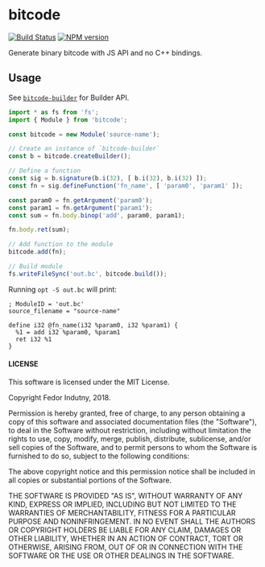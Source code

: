 # bitcode
[![Build Status](https://secure.travis-ci.org/indutny/bitcode.svg)](http://travis-ci.org/indutny/bitcode)
[![NPM version](https://badge.fury.io/js/bitcode.svg)](https://badge.fury.io/js/bitcode)

Generate binary bitcode with JS API and no C++ bindings.

## Usage

See [`bitcode-builder`][0] for Builder API.

```typescript
import * as fs from 'fs';
import { Module } from 'bitcode';

const bitcode = new Module('source-name');

// Create an instance of `bitcode-builder`
const b = bitcode.createBuilder();

// Define a function
const sig = b.signature(b.i(32), [ b.i(32), b.i(32) ]);
const fn = sig.defineFunction('fn_name', [ 'param0', 'param1' ]);

const param0 = fn.getArgument('param0');
const param1 = fn.getArgument('param1');
const sum = fn.body.binop('add', param0, param1);

fn.body.ret(sum);

// Add function to the module
bitcode.add(fn);

// Build module
fs.writeFileSync('out.bc', bitcode.build());
```

Running `opt -S out.bc` will print:

```bitcode
; ModuleID = 'out.bc'
source_filename = "source-name"

define i32 @fn_name(i32 %param0, i32 %param1) {
  %1 = add i32 %param0, %param1
  ret i32 %1
}
```

#### LICENSE

This software is licensed under the MIT License.

Copyright Fedor Indutny, 2018.

Permission is hereby granted, free of charge, to any person obtaining a
copy of this software and associated documentation files (the
"Software"), to deal in the Software without restriction, including
without limitation the rights to use, copy, modify, merge, publish,
distribute, sublicense, and/or sell copies of the Software, and to permit
persons to whom the Software is furnished to do so, subject to the
following conditions:

The above copyright notice and this permission notice shall be included
in all copies or substantial portions of the Software.

THE SOFTWARE IS PROVIDED "AS IS", WITHOUT WARRANTY OF ANY KIND, EXPRESS
OR IMPLIED, INCLUDING BUT NOT LIMITED TO THE WARRANTIES OF
MERCHANTABILITY, FITNESS FOR A PARTICULAR PURPOSE AND NONINFRINGEMENT. IN
NO EVENT SHALL THE AUTHORS OR COPYRIGHT HOLDERS BE LIABLE FOR ANY CLAIM,
DAMAGES OR OTHER LIABILITY, WHETHER IN AN ACTION OF CONTRACT, TORT OR
OTHERWISE, ARISING FROM, OUT OF OR IN CONNECTION WITH THE SOFTWARE OR THE
USE OR OTHER DEALINGS IN THE SOFTWARE.

[0]: https://github.com/indutny/bitcode-builder
